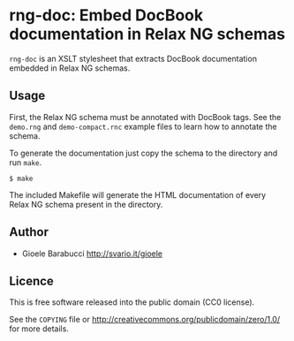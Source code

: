 rng-doc: Embed DocBook documentation in Relax NG schemas
========================================================

`rng-doc` is an XSLT stylesheet that extracts DocBook documentation
embedded in Relax NG schemas.


Usage
-----

First, the Relax NG schema must be annotated with DocBook tags. See the
`demo.rng` and `demo-compact.rnc` example files to learn how
to annotate the schema.

To generate the documentation just copy the schema to the directory and
run `make`. 

	$ make

The included Makefile will generate the HTML documentation of every
Relax NG schema present in the directory.


Author
------

* Gioele Barabucci <http://svario.it/gioele>


Licence
-------

This is free software released into the public domain (CC0 license).

See the `COPYING` file or <http://creativecommons.org/publicdomain/zero/1.0/>
for more details.
